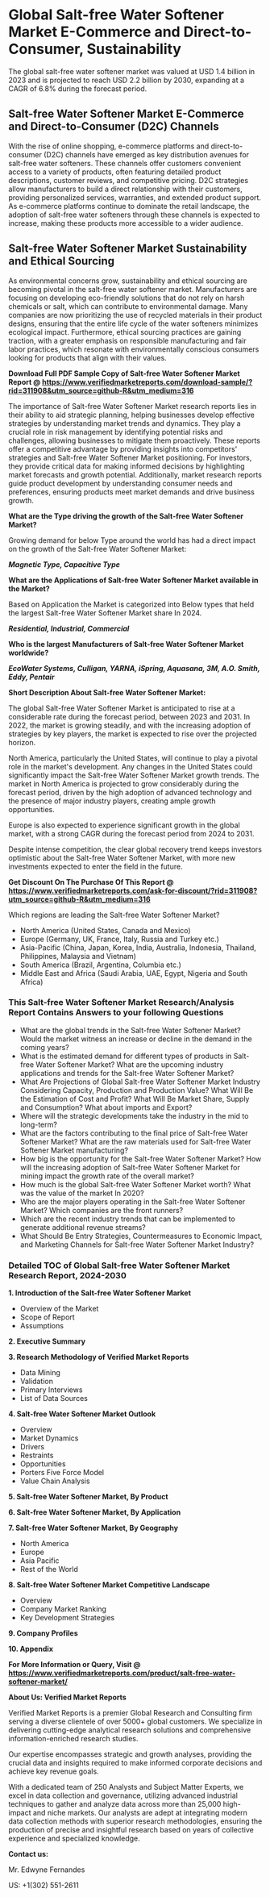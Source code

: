 <h1>Global Salt-free Water Softener Market E-Commerce and Direct-to-Consumer, Sustainability</h1><p class=""><p>The global salt-free water softener market was valued at USD 1.4 billion in 2023 and is projected to reach USD 2.2 billion by 2030, expanding at a CAGR of 6.8% during the forecast period.</p><h2>Salt-free Water Softener Market E-Commerce and Direct-to-Consumer (D2C) Channels</h2><p>With the rise of online shopping, e-commerce platforms and direct-to-consumer (D2C) channels have emerged as key distribution avenues for salt-free water softeners. These channels offer customers convenient access to a variety of products, often featuring detailed product descriptions, customer reviews, and competitive pricing. D2C strategies allow manufacturers to build a direct relationship with their customers, providing personalized services, warranties, and extended product support. As e-commerce platforms continue to dominate the retail landscape, the adoption of salt-free water softeners through these channels is expected to increase, making these products more accessible to a wider audience.</p><h2>Salt-free Water Softener Market Sustainability and Ethical Sourcing</h2><p>As environmental concerns grow, sustainability and ethical sourcing are becoming pivotal in the salt-free water softener market. Manufacturers are focusing on developing eco-friendly solutions that do not rely on harsh chemicals or salt, which can contribute to environmental damage. Many companies are now prioritizing the use of recycled materials in their product designs, ensuring that the entire life cycle of the water softeners minimizes ecological impact. Furthermore, ethical sourcing practices are gaining traction, with a greater emphasis on responsible manufacturing and fair labor practices, which resonate with environmentally conscious consumers looking for products that align with their values.</p></p><p class=""><strong>Download Full PDF Sample Copy of Salt-free Water Softener Market Report @ <a href="https://www.verifiedmarketreports.com/download-sample/?rid=311908&utm_source=github-R&utm_medium=316" target="_blank">https://www.verifiedmarketreports.com/download-sample/?rid=311908&utm_source=github-R&utm_medium=316</a></strong></p><p>The importance of&nbsp;Salt-free Water Softener Market research reports lies in their ability to aid strategic planning, helping businesses develop effective strategies by understanding market trends and dynamics. They play a crucial role in risk management by identifying potential risks and challenges, allowing businesses to mitigate them proactively. These reports offer a competitive advantage by providing insights into competitors' strategies and Salt-free Water Softener Market positioning. For investors, they provide critical data for making informed decisions by highlighting market forecasts and growth potential. Additionally, market research reports guide product development by understanding consumer needs and preferences, ensuring products meet market demands and drive business growth.</p><p><strong>What are the&nbsp;Type driving the growth of the Salt-free Water Softener Market?</strong></p><p id="" class="">Growing demand for below Type around the world has had a direct impact on the growth of the Salt-free Water Softener Market:</p><p class=""><em><strong>Magnetic Type, Capacitive Type</strong></em></p><p class=""><strong>What are the&nbsp;Applications&nbsp;of Salt-free Water Softener Market available in the Market?</strong></p><p id="" class="">Based on Application the Market is categorized into Below types that held the largest Salt-free Water Softener Market share In 2024.</p><p class=""><em><strong>Residential, Industrial, Commercial</strong></em></p><p class=""><strong>Who is the largest Manufacturers of Salt-free Water Softener Market worldwide?</strong></p><p><em><strong>EcoWater Systems, Culligan, YARNA, iSpring, Aquasana, 3M, A.O. Smith, Eddy, Pentair</strong></em></p><p id="" class=""><strong>Short Description About Salt-free Water Softener Market:</strong></p><p>The global Salt-free Water Softener Market is anticipated to rise at a considerable rate during the forecast period, between 2023 and 2031. In 2022, the market is growing steadily, and with the increasing adoption of strategies by key players, the market is expected to rise over the projected horizon.</p><p>North America, particularly the United States, will continue to play a pivotal role in the market's development. Any changes in the United States could significantly impact the Salt-free Water Softener Market growth trends. The market in North America is projected to grow considerably during the forecast period, driven by the high adoption of advanced technology and the presence of major industry players, creating ample growth opportunities.</p><p>Europe is also expected to experience significant growth in the global market, with a strong CAGR during the forecast period from 2024 to 2031.</p><p>Despite intense competition, the clear global recovery trend keeps investors optimistic about the Salt-free Water Softener Market, with more new investments expected to enter the field in the future.</p><p id="" class=""><strong>Get Discount On The Purchase Of This Report @ <a href="https://www.verifiedmarketreports.com/ask-for-discount/?rid=311908?utm_source=github-R&utm_medium=316" target="_blank">https://www.verifiedmarketreports.com/ask-for-discount/?rid=311908?utm_source=github-R&utm_medium=316</a></strong></p><p class="">Which regions are leading the Salt-free Water Softener Market?</p><ul><li>North America (United States, Canada and Mexico)</li><li>Europe (Germany, UK, France, Italy, Russia and Turkey etc.)</li><li>Asia-Pacific (China, Japan, Korea, India, Australia, Indonesia, Thailand, Philippines, Malaysia and Vietnam)</li><li>South America (Brazil, Argentina, Columbia etc.)</li><li>Middle East and Africa (Saudi Arabia, UAE, Egypt, Nigeria and South Africa)</li></ul><h3 id="" class="">This Salt-free Water Softener Market Research/Analysis Report Contains Answers to your following Questions</h3><ul><li>What are the global trends in the Salt-free Water Softener Market? Would the market witness an increase or decline in the demand in the coming years?</li><li>What is the estimated demand for different types of products in Salt-free Water Softener Market? What are the upcoming industry applications and trends for the Salt-free Water Softener Market?</li><li>What Are Projections of Global Salt-free Water Softener Market Industry Considering Capacity, Production and Production Value? What Will Be the Estimation of Cost and Profit? What Will Be Market Share, Supply and Consumption? What about imports and Export?</li><li>Where will the strategic developments take the industry in the mid to long-term?</li><li>What are the factors contributing to the final price of Salt-free Water Softener Market? What are the raw materials used for Salt-free Water Softener Market manufacturing?</li><li>How big is the opportunity for the Salt-free Water Softener Market? How will the increasing adoption of Salt-free Water Softener Market for mining impact the growth rate of the overall market?</li><li>How much is the global Salt-free Water Softener Market worth? What was the value of the market In 2020?</li><li>Who are the major players operating in the Salt-free Water Softener Market? Which companies are the front runners?</li><li>Which are the recent industry trends that can be implemented to generate additional revenue streams?</li><li>What Should Be Entry Strategies, Countermeasures to Economic Impact, and Marketing Channels for Salt-free Water Softener Market Industry?</li></ul><h3 id="" class="">Detailed TOC of Global Salt-free Water Softener Market Research Report, 2024-2030</h3><p id="" class=""><strong>1. Introduction of the Salt-free Water Softener Market</strong></p><ul><li>Overview of the Market</li><li>Scope of Report</li><li>Assumptions</li></ul><p id="" class=""><strong>2. Executive Summary</strong></p><p id="" class=""><strong>3. Research Methodology of Verified Market Reports</strong></p><ul><li>Data Mining</li><li>Validation</li><li>Primary Interviews</li><li>List of Data Sources</li></ul><p id="" class=""><strong>4. Salt-free Water Softener Market Outlook</strong></p><ul><li>Overview</li><li>Market Dynamics</li><li>Drivers</li><li>Restraints</li><li>Opportunities</li><li>Porters Five Force Model</li><li>Value Chain Analysis</li></ul><p id="" class=""><strong>5. Salt-free Water Softener Market, By Product</strong></p><p id="" class=""><strong>6. Salt-free Water Softener Market, By Application</strong></p><p id="" class=""><strong>7. Salt-free Water Softener Market, By Geography</strong></p><ul><li>North America</li><li>Europe</li><li>Asia Pacific</li><li>Rest of the World</li></ul><p id="" class=""><strong>8. Salt-free Water Softener Market Competitive Landscape</strong></p><ul><li>Overview</li><li>Company Market Ranking</li><li>Key Development Strategies</li></ul><p id="" class=""><strong>9. Company Profiles</strong></p><p id="" class=""><strong>10. Appendix</strong></p><p id="" class=""><strong>For More Information or Query, Visit @ <a href="https://www.verifiedmarketreports.com/product/salt-free-water-softener-market/" target="_blank">https://www.verifiedmarketreports.com/product/salt-free-water-softener-market/</a></strong></p><p id="" class=""><strong>About Us: Verified Market Reports</strong></p><p id="" class="">Verified Market Reports is a premier Global Research and Consulting firm serving a diverse clientele of over 5000+ global customers. We specialize in delivering cutting-edge analytical research solutions and comprehensive information-enriched research studies.</p><p id="" class="">Our expertise encompasses strategic and growth analyses, providing the crucial data and insights required to make informed corporate decisions and achieve key revenue goals.</p><p id="" class="">With a dedicated team of 250 Analysts and Subject Matter Experts, we excel in data collection and governance, utilizing advanced industrial techniques to gather and analyze data across more than 25,000 high-impact and niche markets. Our analysts are adept at integrating modern data collection methods with superior research methodologies, ensuring the production of precise and insightful research based on years of collective experience and specialized knowledge.</p><p id="" class=""><strong>Contact us:</strong></p><p id="" class="">Mr. Edwyne Fernandes</p><p id="" class="">US: +1(302) 551-2611</p>